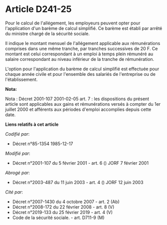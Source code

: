 # Article D241-25

Pour le calcul de l'allégement, les employeurs peuvent opter pour l'application d'un barème de calcul simplifié. Ce barème
est établi par arrêté du ministre chargé de la sécurité sociale.

Il indique le montant mensuel de l'allégement applicable aux rémunérations comprises dans une même tranche, par tranches
successives de 20 F. Ce montant est celui correspondant à un emploi à temps plein rémunéré au salaire correspondant au niveau
inférieur de la tranche de rémunération.

L'option pour l'application du barème de calcul simplifié est effectuée pour chaque année civile et pour l'ensemble des
salariés de l'entreprise ou de l'établissement.

**Nota:**

Nota : Décret 2001-107 2001-02-05 art. 7 : les dispositions du présent article sont applicables aux gains et rémunérations
versés à compter du 1er juillet 2000 et afférents aux périodes d'emploi accomplies depuis cette date.

**Liens relatifs à cet article**

_Codifié par_:

  - Décret n°85-1354 1985-12-17

_Modifié par_:

  - Décret n°2001-107 du 5 février 2001 - art. 6 () JORF 7 février 2001

_Abrogé par_:

  - Décret n°2003-487 du 11 juin 2003 - art. 4 () JORF 12 juin 2003

_Cité par_:

  - Décret n°2007-1430 du 4 octobre 2007 - art. 2 (Ab)
  - Décret n°2008-172 du 22 février 2008 - art. 8 (V)
  - Décret n°2019-133 du 25 février 2019 - art. 4 (V)
  - Code de la sécurité sociale. - art. D711-9 (M)
